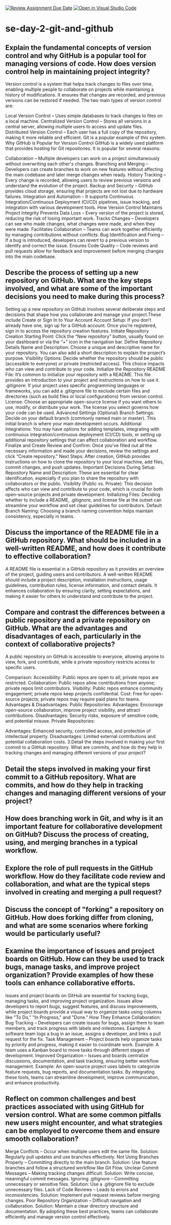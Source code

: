 [![Review Assignment Due Date](https://classroom.github.com/assets/deadline-readme-button-22041afd0340ce965d47ae6ef1cefeee28c7c493a6346c4f15d667ab976d596c.svg)](https://classroom.github.com/a/8wgCKhpZ)
[![Open in Visual Studio Code](https://classroom.github.com/assets/open-in-vscode-2e0aaae1b6195c2367325f4f02e2d04e9abb55f0b24a779b69b11b9e10269abc.svg)](https://classroom.github.com/online_ide?assignment_repo_id=18389352&assignment_repo_type=AssignmentRepo)
# se-day-2-git-and-github
## Explain the fundamental concepts of version control and why GitHub is a popular tool for managing versions of code. How does version control help in maintaining project integrity?

Version control is a system that helps track changes to files over time, enabling multiple people to collaborate on projects while maintaining a history of modifications. It ensures that changes are recorded, and previous versions can be restored if needed. The two main types of version control are:

Local Version Control – Uses simple databases to track changes to files on a local machine.
Centralized Version Control – Stores all versions in a central server, allowing multiple users to access and update files.
Distributed Version Control – Each user has a full copy of the repository, making it more reliable and efficient. Git is a popular example of this system.
Why GitHub is Popular for Version Control
GitHub is a widely used platform that provides hosting for Git repositories. It is popular for several reasons:

Collaboration – Multiple developers can work on a project simultaneously without overwriting each other's changes.
Branching and Merging – Developers can create branches to work on new features without affecting the main codebase and later merge changes when ready.
History Tracking – Every change is recorded, allowing users to review previous versions and understand the evolution of the project.
Backup and Security – GitHub provides cloud storage, ensuring that projects are not lost due to hardware failures.
Integration and Automation – It supports Continuous Integration/Continuous Deployment (CI/CD) pipelines, issue tracking, and integration with various development tools.
How Version Control Maintains Project Integrity
Prevents Data Loss – Every version of the project is stored, reducing the risk of losing important work.
Tracks Changes – Developers can see who made changes, what changes were made, and when they were made.
Facilitates Collaboration – Teams can work together efficiently by managing contributions without conflicts.
Bug Identification and Fixing – If a bug is introduced, developers can revert to a previous version to identify and correct the issue.
Ensures Code Quality – Code reviews and pull requests allow for feedback and improvement before merging changes into the main codebase.

## Describe the process of setting up a new repository on GitHub. What are the key steps involved, and what are some of the important decisions you need to make during this process?
Setting up a new repository on GitHub involves several deliberate steps and decisions that shape how you collaborate and manage your project.These include 
Create or Sign In to Your Account
Account Setup: If you don’t already have one, sign up for a GitHub account. Once you’re registered, sign in to access the repository creation features.
Initiate Repository Creation
Starting Point: Click the “New repository” button, usually found on your dashboard or via the “+” icon in the navigation bar.
Define Repository Details
Name and Description: Choose a unique and descriptive name for your repository. You can also add a short description to explain the project’s purpose.
Visibility Options: Decide whether the repository should be public (accessible to everyone) or private (restricted access). This choice impacts who can view and contribute to your code.
Initialize the Repository
README File: It’s common to initialize your repository with a README. This file provides an introduction to your project and instructions on how to use it.
.gitignore: If your project uses specific programming languages or frameworks, you can add a .gitignore file to exclude certain files and directories (such as build files or local configurations) from version control.
License: Choose an appropriate open-source license if you want others to use, modify, or distribute your work. The license you select governs how your code can be used.
Advanced Settings (Optional)
Branch Settings: Decide on your default branch (commonly named main or master). This initial branch is where your main development occurs.
Additional Integrations: You may have options for adding templates, integrating with continuous integration/continuous deployment (CI/CD) tools, or setting up additional repository settings that can affect collaboration and workflow.
Finalize and Create
Review and Confirm: Once you’ve filled out all the necessary information and made your decisions, review the settings and click “Create repository.”
Next Steps: After creation, GitHub provides instructions on how to clone the repository to your local machine, add files, commit changes, and push updates.
Important Decisions During Setup:
Repository Name and Description: These are essential for clear identification, especially if you plan to share the repository with collaborators or the public.
Visibility (Public vs. Private): This decision affects who can view and contribute to your code, which is crucial for both open-source projects and private development.
Initializing Files: Deciding whether to include a README, .gitignore, and license file at the outset can streamline your workflow and set clear guidelines for contributors.
Default Branch Naming: Choosing a branch naming convention helps maintain consistency, especially in teams.

## Discuss the importance of the README file in a GitHub repository. What should be included in a well-written README, and how does it contribute to effective collaboration?
A README file is essential in a GitHub repository as it provides an overview of the project, guiding users and contributors. A well-written README should include a project description, installation instructions, usage guidelines, contribution rules, license information, and contact details. It enhances collaboration by ensuring clarity, setting expectations, and making it easier for others to understand and contribute to the project.

## Compare and contrast the differences between a public repository and a private repository on GitHub. What are the advantages and disadvantages of each, particularly in the context of collaborative projects?

A public repository on GitHub is accessible to everyone, allowing anyone to view, fork, and contribute, while a private repository restricts access to specific users.

Comparison:
Accessibility: Public repos are open to all; private repos are restricted.
Collaboration: Public repos allow contributions from anyone; private repos limit contributors.
Visibility: Public repos enhance community engagement; private repos keep projects confidential.
Cost: Free for open-source projects; private repos may require paid plans for teams.
Advantages & Disadvantages:
Public Repositories:
Advantages: Encourage open-source collaboration, improve project visibility, and attract contributions.
Disadvantages: Security risks, exposure of sensitive code, and potential misuse.
Private Repositories:

Advantages: Enhanced security, controlled access, and protection of intellectual property.
Disadvantages: Limited external contributions and potential collaboration costs.
3.Detail the steps involved in making your first commit to a GitHub repository. What are commits, and how do they help in tracking changes and managing different versions of your project?

## Detail the steps involved in making your first commit to a GitHub repository. What are commits, and how do they help in tracking changes and managing different versions of your project?

## How does branching work in Git, and why is it an important feature for collaborative development on GitHub? Discuss the process of creating, using, and merging branches in a typical workflow.

## Explore the role of pull requests in the GitHub workflow. How do they facilitate code review and collaboration, and what are the typical steps involved in creating and merging a pull request?

## Discuss the concept of "forking" a repository on GitHub. How does forking differ from cloning, and what are some scenarios where forking would be particularly useful?

## Examine the importance of issues and project boards on GitHub. How can they be used to track bugs, manage tasks, and improve project organization? Provide examples of how these tools can enhance collaborative efforts.

Issues and project boards on GitHub are essential for tracking bugs, managing tasks, and improving project organization. Issues allow developers to report bugs, suggest features, and discuss improvements, while project boards provide a visual way to organize tasks using columns like "To Do," "In Progress," and "Done."
How They Enhance Collaboration:
Bug Tracking – Developers can create issues for bugs, assign them to team members, and track progress with labels and milestones.
Example: A software team logs a bug in an issue, assigns a developer, and links a pull request for the fix.
Task Management – Project boards help organize tasks by priority and progress, making it easier to coordinate work.
Example: A team uses a Kanban board to move tasks through different stages of development.
Improved Organization – Issues and boards centralize discussions, documentation, and task tracking, ensuring better workflow management.
Example: An open-source project uses labels to categorize feature requests, bug reports, and documentation tasks.
By integrating these tools, teams can streamline development, improve communication, and enhance productivity.

## Reflect on common challenges and best practices associated with using GitHub for version control. What are some common pitfalls new users might encounter, and what strategies can be employed to overcome them and ensure smooth collaboration?

Merge Conflicts – Occur when multiple users edit the same file.
Solution: Regularly pull updates and use branches effectively.
Not Using Branches Properly – Committing directly to the main branch.
Solution: Use feature branches and follow a structured workflow like Git Flow.
Unclear Commit Messages – Making tracking changes difficult.
Solution: Write concise, meaningful commit messages.
Ignoring .gitignore – Committing unnecessary or sensitive files.
Solution: Use a .gitignore file to exclude unnecessary files.
Lack of Code Reviews – Leads to errors and inconsistencies.
Solution: Implement pull request reviews before merging changes.
Poor Repository Organization – Difficult navigation and collaboration.
Solution: Maintain a clear directory structure and documentation.
By adopting these best practices, teams can collaborate efficiently and manage version control effectively.
